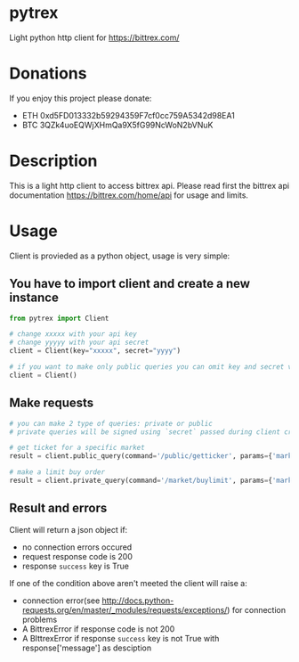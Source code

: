 # pytrex
Light python http client for https://bittrex.com/

# Donations
If you enjoy this project please donate:
- ETH 0xd5FD013332b59294359F7cf0cc759A5342d98EA1
- BTC 3QZk4uoEQWjXHmQa9X5fG99NcWoN2bVNuK

# Description
This is a light http client to access bittrex api.
Please read first the bittrex api documentation https://bittrex.com/home/api for usage and limits.

# Usage
Client is provieded as a python object, usage is very simple:

## You have to import client and create a new instance
```python
from pytrex import Client

# change xxxxx with your api key
# change yyyyy with your api secret
client = Client(key="xxxxx", secret="yyyy")

# if you want to make only public queries you can omit key and secret values
client = Client()
```

## Make requests
```python
# you can make 2 type of queries: private or public
# private queries will be signed using `secret` passed during client creation

# get ticket for a specific market
result = client.public_query(command='/public/getticker', params={'market': market.pair})

# make a limit buy order
result = client.private_query(command='/market/buylimit', params={'market': 'BTC-ETH', 'rate' : 0.11, 'quantity': 1})
```

## Result and errors
Client will return a json object if:
* no connection errors occured
* request response code is 200
* response `success` key is True

If one of the condition above aren't meeted the client will raise a:
* connection error(see http://docs.python-requests.org/en/master/_modules/requests/exceptions/) for connection problems
* A BittrexError if response code is not 200
* A BIttrexError if response `success` key is not True with response['message'] as desciption

